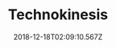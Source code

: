 ---
title: Technokinesis
artist: Meganeko
date: 2018-12-18T02:09:10.567Z
cover: a0728836461_16.jpg
styles:
  - Electronic
  - Electronica
  - Chiptunes
links:
  spotify: https://play.spotify.com/album/5gbx19kacvI2h0bA2Olvxw
  youtube: https://music.youtube.com/watch?v=seK16yzJNsA
  applemusic: https://itunes.apple.com/us/album/technokinesis-ep/1135773955?uo=4
  soundcloud: ""
  bandcamp: https://meganeko.bandcamp.com/album/technokinesis
  googleplay: https://play.google.com/music/m/Bjhjrmvoa3v4chhi6oqazbxziru?signup_if_needed=1
  deezer: https://www.deezer.com/album/13612729
---